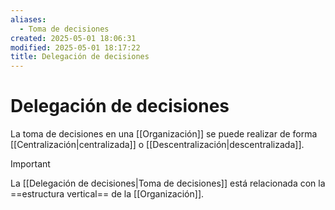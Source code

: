 ```yaml
---
aliases:
  - Toma de decisiones
created: 2025-05-01 18:06:31
modified: 2025-05-01 18:17:22
title: Delegación de decisiones
---
```


# Delegación de decisiones

La toma de decisiones en una [[Organización]] se puede realizar de forma [[Centralización|centralizada]] o [[Descentralización|descentralizada]].

> [!important]
> La [[Delegación de decisiones|Toma de decisiones]] está relacionada con la ==estructura vertical== de la [[Organización]].
